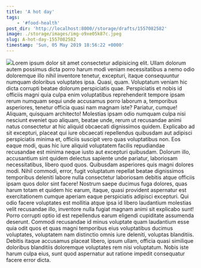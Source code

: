 ```yaml
---
title: 'A hot day'
tags:
    - '#food-health'
post_dir: 'http://localhost:8000//storage/drafts/1557082582'
image: ./storage/images/img-o9xe05k87c.jpeg
slug: A-hot-day-1557082582
timestamp: 'Sun, 05 May 2019 18:56:22 +0000'
---
```

![](/storage/images/img-o9xe05k87c.jpeg)Lorem ipsum dolor sit amet consectetur adipisicing elit. Ullam dolorum autem possimus dicta porro harum modi veniam necessitatibus a nemo odio doloremque illo nihil inventore tenetur, excepturi, itaque consequuntur numquam doloribus voluptates ipsa. Quasi, quam. Voluptatum veniam hic dicta corrupti beatae dolorum perspiciatis quae. Perspiciatis et nobis id officiis magni quia culpa enim voluptatibus reprehenderit tempore ipsam rerum numquam sequi unde accusamus porro laborum a, temporibus asperiores, tenetur officia quasi nam magnam iste? Pariatur, cumque! Aliquam, quisquam architecto! Molestias ipsam odio numquam culpa nisi nesciunt eveniet quo aliquam, beatae unde, rerum ut recusandae animi natus consectetur at hic aliquid obcaecati dignissimos quidem. Explicabo ad sit excepturi, placeat qui iure obcaecati repellendus quibusdam aut adipisci perspiciatis minima et, officiis suscipit vero quas voluptatibus non. Eos eaque modi, quas hic iure aliquid voluptatem facilis repudiandae recusandae est minima neque iusto aut excepturi quibusdam. Dolorum illo, accusantium sint quidem delectus sapiente unde pariatur, laboriosam necessitatibus, libero quod quos. Quibusdam asperiores quis magni dolores modi. Nihil commodi, error, fugit voluptatum repellat beatae dignissimos temporibus deleniti labore nulla consectetur laboriosam debitis atque officiis ipsam quos dolor sint facere! Nostrum saepe ducimus fuga dolores, quas harum totam et quidem hic earum, itaque, quasi provident aspernatur est exercitationem cumque aperiam eaque perspiciatis adipisci excepturi. Qui odio facere voluptates est mollitia atque ipsa id libero laudantium molestias velit recusandae illo, inventore nulla fugiat magnam animi sit explicabo sunt! Porro corrupti optio id est repellendus earum eligendi cupiditate assumenda deserunt. Commodi recusandae id minus voluptate quam laudantium esse quia odit quos et quas magni temporibus eius voluptatibus ducimus voluptates, voluptatem nam distinctio omnis iure deleniti, voluptas blanditiis. Debitis itaque accusamus placeat libero, ipsum ullam, officia quasi similique doloribus blanditiis doloremque voluptates rem nisi voluptatum. Nobis iste harum culpa eius, sunt quod aspernatur aut ratione impedit consequatur facere error dicta.
